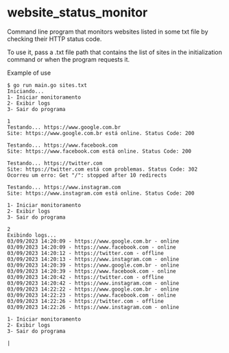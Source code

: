 # website_status_monitor

Command line program that monitors websites listed in some txt file by checking their HTTP status code.

To use it, pass a .txt file path that contains the list of sites in the initialization command or when the program requests it.

Example of use

```Shell
$ go run main.go sites.txt
Iniciando...
1- Iniciar monitoramento
2- Exibir logs
3- Sair do programa

1
Testando... https://www.google.com.br
Site: https://www.google.com.br está online. Status Code: 200

Testando... https://www.facebook.com
Site: https://www.facebook.com está online. Status Code: 200

Testando... https://twitter.com
Site: https://twitter.com está com problemas. Status Code: 302
Ocorreu um erro: Get "/": stopped after 10 redirects

Testando... https://www.instagram.com
Site: https://www.instagram.com está online. Status Code: 200

1- Iniciar monitoramento
2- Exibir logs
3- Sair do programa

2
Exibindo logs...
03/09/2023 14:20:09 - https://www.google.com.br - online
03/09/2023 14:20:09 - https://www.facebook.com - online
03/09/2023 14:20:12 - https://twitter.com - offline
03/09/2023 14:20:13 - https://www.instagram.com - online
03/09/2023 14:20:39 - https://www.google.com.br - online
03/09/2023 14:20:39 - https://www.facebook.com - online
03/09/2023 14:20:42 - https://twitter.com - offline
03/09/2023 14:20:42 - https://www.instagram.com - online
03/09/2023 14:22:22 - https://www.google.com.br - online
03/09/2023 14:22:23 - https://www.facebook.com - online
03/09/2023 14:22:26 - https://twitter.com - offline
03/09/2023 14:22:26 - https://www.instagram.com - online

1- Iniciar monitoramento
2- Exibir logs
3- Sair do programa

|
```
